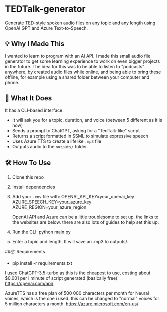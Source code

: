 # TEDTalk-generator

Generate TED-style spoken audio files on any topic and any length using OpenAI GPT and Azure Text-to-Speech.

## 💡 Why I Made This
I wanted to learn to program with an Ai API. I made this small audio file generator to get some learning experience 
to work on even bigger projects in the future. The idea for this was to be able to listen to "podcasts" anywhere, by created audio files
while online, and being able to bring these offline, for example using a shared folder between your computer and phone.


## 🚀 What It Does
It has a CLI-based interface.
- It will ask you for a topic, duration, and voice (between 5 different as it is now)
- Sends a prompt to ChatGPT, asking for a "TedTalk-like" script
- Returns a script formatted in SSML to simulate expressive speech
- Uses Azure TTS to create a lifelike `.mp3` file
- Outputs audio to the `outputs/` folder.

## 🛠️ How To Use
1. Clone this repo  
2. Install dependencies  
3. Add your `.env` file with:
    OPENAI_API_KEY=your_openai_key
    AZURE_SPEECH_KEY=your_azure_key
    AZURE_REGION=your_azure_region

    OpenAI API and Azure can be a little troublesome to set up. the links to the websites are below. there are also lots of guides to help set this up.
4. Run the CLI:
    python main.py
5. Enter a topic and length. It will save an .mp3 to outputs/.

##📦 Requirements
- pip install -r requirements.txt

I used ChatGPT-3.5-turbo as this is the cheapest to use, costing about $0.001 per i minute of script generated (basically free)
https://openai.com/api/

AzureTTS has a free plan of 500 000 characters per month for Neural voices, which is the one i used. this can be changed to "normal" voices
for 5 million characters a month.
https://azure.microsoft.com/en-us/